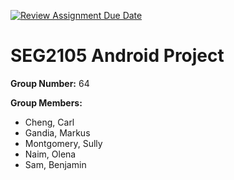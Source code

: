 [![Review Assignment Due Date](https://classroom.github.com/assets/deadline-readme-button-24ddc0f5d75046c5622901739e7c5dd533143b0c8e959d652212380cedb1ea36.svg)](https://classroom.github.com/a/NsogzK3F)

# SEG2105 Android Project

**Group Number:** 64

**Group Members:**

- Cheng, Carl
- Gandia, Markus
- Montgomery, Sully
- Naim, Olena
- Sam, Benjamin
